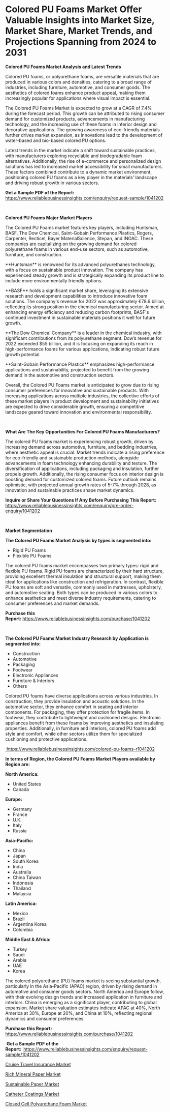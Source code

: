 <p><h1>Colored PU Foams Market Offer Valuable Insights into Market Size, Market Share, Market Trends, and Projections Spanning from 2024 to 2031</h1></p><p><strong>Colored PU Foams Market Analysis and Latest Trends</strong></p>
<p><p>Colored PU foams, or polyurethane foams, are versatile materials that are produced in various colors and densities, catering to a broad range of industries, including furniture, automotive, and consumer goods. The aesthetics of colored foams enhance product appeal, making them increasingly popular for applications where visual impact is essential.</p><p>The Colored PU Foams Market is expected to grow at a CAGR of 7.4% during the forecast period. This growth can be attributed to rising consumer demand for customized products, advancements in manufacturing technology, and the increasing use of these foams in interior design and decorative applications. The growing awareness of eco-friendly materials further drives market expansion, as innovations lead to the development of water-based and bio-based colored PU options.</p><p>Latest trends in the market indicate a shift toward sustainable practices, with manufacturers exploring recyclable and biodegradable foam alternatives. Additionally, the rise of e-commerce and personalized design solutions has led to increased market accessibility for small manufacturers. These factors combined contribute to a dynamic market environment, positioning colored PU foams as a key player in the materials' landscape and driving robust growth in various sectors.</p></p>
<p><strong>Get a Sample PDF of the Report:&nbsp;</strong> <a href="https://www.reliablebusinessinsights.com/enquiry/request-sample/1041202?utm_campaign=1109&utm_medium=2&utm_source=Github&utm_content=ia&utm_term=15112024&utm_id=colored-pu-foams">https://www.reliablebusinessinsights.com/enquiry/request-sample/1041202</a></p>
<p>&nbsp;</p>
<p><strong>Colored PU Foams Major Market Players</strong></p>
<p><p>The Colored PU Foams market features key players, including Huntsman, BASF, The Dow Chemical, Saint-Gobain Performance Plastics, Rogers, Carpenter, Recticel, Bayer MaterialScience, Stepan, and INOAC. These companies are capitalizing on the growing demand for colored polyurethane foams in various end-use sectors, such as automotive, furniture, and construction.</p><p>**Huntsman** is renowned for its advanced polyurethanes technology, with a focus on sustainable product innovation. The company has experienced steady growth and is strategically expanding its product line to include more environmentally friendly options.</p><p>**BASF** holds a significant market share, leveraging its extensive research and development capabilities to introduce innovative foam solutions. The company's revenue for 2022 was approximately €78.6 billion, reflecting its strong position in the chemical manufacturing sector. Aimed at enhancing energy efficiency and reducing carbon footprints, BASF's continued investment in sustainable materials positions it well for future growth.</p><p>**The Dow Chemical Company** is a leader in the chemical industry, with significant contributions from its polyurethane segment. Dow’s revenue for 2022 exceeded $55 billion, and it is focusing on expanding its reach in high-performance foams for various applications, indicating robust future growth potential.</p><p>**Saint-Gobain Performance Plastics** emphasizes high-performance applications and sustainability, projected to benefit from the growing demand in the automotive and construction sectors.</p><p>Overall, the Colored PU Foams market is anticipated to grow due to rising consumer preferences for innovative and sustainable products. With increasing applications across multiple industries, the collective efforts of these market players in product development and sustainability initiatives are expected to drive considerable growth, ensuring a competitive landscape geared toward innovation and environmental responsibility.</p></p>
<p>&nbsp;</p>
<p><strong>What Are The Key Opportunities For Colored PU Foams Manufacturers?</strong></p>
<p><p>The colored PU foams market is experiencing robust growth, driven by increasing demand across automotive, furniture, and bedding industries, where aesthetic appeal is crucial. Market trends indicate a rising preference for eco-friendly and sustainable production methods, alongside advancements in foam technology enhancing durability and texture. The diversification of applications, including packaging and insulation, further propels growth. Additionally, the rising consumer focus on interior design is boosting demand for customized colored foams. Future outlook remains optimistic, with projected annual growth rates of 5-7% through 2028, as innovation and sustainable practices shape market dynamics.</p></p>
<p><strong>Inquire or Share Your Questions If Any Before Purchasing This Report:</strong> <a href="https://www.reliablebusinessinsights.com/enquiry/pre-order-enquiry/1041202?utm_campaign=1109&utm_medium=2&utm_source=Github&utm_content=ia&utm_term=15112024&utm_id=colored-pu-foams">https://www.reliablebusinessinsights.com/enquiry/pre-order-enquiry/1041202</a></p>
<p>&nbsp;</p>
<p><strong>Market Segmentation</strong></p>
<p><strong>The Colored PU Foams Market Analysis by types is segmented into:</strong></p>
<p><ul><li>Rigid PU Foams</li><li>Flexible PU Foams</li></ul></p>
<p><p>The colored PU foams market encompasses two primary types: rigid and flexible PU foams. Rigid PU foams are characterized by their hard structure, providing excellent thermal insulation and structural support, making them ideal for applications like construction and refrigeration. In contrast, flexible PU foams are soft and versatile, commonly used in mattresses, upholstery, and automotive seating. Both types can be produced in various colors to enhance aesthetics and meet diverse industry requirements, catering to consumer preferences and market demands.</p></p>
<p><strong>Purchase this Report:&nbsp;</strong><a href="https://www.reliablebusinessinsights.com/purchase/1041202?utm_campaign=1109&utm_medium=2&utm_source=Github&utm_content=ia&utm_term=15112024&utm_id=colored-pu-foams">https://www.reliablebusinessinsights.com/purchase/1041202</a></p>
<p>&nbsp;</p>
<p><strong>The Colored PU Foams Market Industry Research by Application is segmented into:</strong></p>
<p><ul><li>Construction</li><li>Automotive</li><li>Packaging</li><li>Footwear</li><li>Electronic Appliances</li><li>Furniture & Interiors</li><li>Others</li></ul></p>
<p><p>Colored PU foams have diverse applications across various industries. In construction, they provide insulation and acoustic solutions. In the automotive sector, they enhance comfort in seating and interior components. For packaging, they offer protection for fragile items. In footwear, they contribute to lightweight and cushioned designs. Electronic appliances benefit from these foams by improving aesthetics and insulating properties. Additionally, in furniture and interiors, colored PU foams add style and comfort, while other sectors utilize them for specialized cushioning and protective applications.</p></p>
<p><a href="https://www.reliablebusinessinsights.com/colored-pu-foams-r1041202?utm_campaign=1109&utm_medium=2&utm_source=Github&utm_content=ia&utm_term=15112024&utm_id=colored-pu-foams">&nbsp;https://www.reliablebusinessinsights.com/colored-pu-foams-r1041202</a></p>
<p><strong>In terms of Region, the Colored PU Foams Market Players available by Region are:</strong></p>
<p>
    <p> <strong> North America: </strong>
        <ul>
            <li>United States</li>
            <li>Canada</li>
        </ul>
        </p> 
    <p> <strong> Europe: </strong>
        <ul>
            <li>Germany</li>
            <li>France</li>
            <li>U.K.</li>
            <li>Italy</li>
            <li>Russia</li>
        </ul>
        </p> 
    <p> <strong> Asia-Pacific: </strong>
        <ul>
            <li>China</li>
            <li>Japan</li>
            <li>South Korea</li>
            <li>India</li>
            <li>Australia</li>
            <li>China Taiwan</li>
            <li>Indonesia</li>
            <li>Thailand</li>
            <li>Malaysia</li>
        </ul>
        </p> 
    <p> <strong> Latin America: </strong>
        <ul>
            <li>Mexico</li>
            <li>Brazil</li>
            <li>Argentina Korea</li>
            <li>Colombia</li>
        </ul>
        </p> 
    <p> <strong> Middle East & Africa: </strong>
        <ul>
            <li>Turkey</li>
            <li>Saudi</li>
            <li>Arabia</li>
            <li>UAE</li>
            <li>Korea</li>
        </ul>
    </p>
    </p>
<p><p>The colored polyurethane (PU) foams market is seeing substantial growth, particularly in the Asia-Pacific (APAC) region, driven by rising demand in automotive and consumer goods sectors. North America and Europe follow, with their evolving design trends and increased application in furniture and interiors. China is emerging as a significant player, contributing to global expansion. Market share valuation estimates indicate APAC at 40%, North America at 30%, Europe at 20%, and China at 10%, reflecting regional dynamics and consumer preferences.</p></p>
<p><strong>Purchase this Report: </strong><a href="https://www.reliablebusinessinsights.com/purchase/1041202?utm_campaign=1109&utm_medium=2&utm_source=Github&utm_content=ia&utm_term=15112024&utm_id=colored-pu-foams">https://www.reliablebusinessinsights.com/purchase/1041202</a></p>
<p>&nbsp;<strong>Get a Sample PDF of the Report:&nbsp;&nbsp;</strong><a href="https://www.reliablebusinessinsights.com/enquiry/request-sample/1041202?utm_campaign=1109&utm_medium=2&utm_source=Github&utm_content=ia&utm_term=15112024&utm_id=colored-pu-foams">https://www.reliablebusinessinsights.com/enquiry/request-sample/1041202</a></p>
<p><strong></strong></p>
<p><p><a href="https://issuu.com/reportprime-2/docs/cruise-travel-insurance-market-size_abeca8b756bba9?utm_campaign=1109&utm_medium=2&utm_source=Github&utm_content=ia&utm_term=15112024&utm_id=colored-pu-foams">Cruise Travel Insurance Market</a></p><p><a href="https://www.linkedin.com/pulse/rich-mineral-paper-market-essentials-key-players-demand-m58lc?utm_campaign=1109&utm_medium=2&utm_source=Github&utm_content=ia&utm_term=15112024&utm_id=colored-pu-foams">Rich Mineral Paper Market</a></p><p><a href="https://www.linkedin.com/pulse/sustainable-paper-market-maturity-analysis-regional-disparities-dpcdc?utm_campaign=1109&utm_medium=2&utm_source=Github&utm_content=ia&utm_term=15112024&utm_id=colored-pu-foams">Sustainable Paper Market</a></p><p><a href="https://github.com/AshikRahman665/Market-Research-Report-List-1/blob/main/catheter-coatings-market.md?utm_campaign=1109&utm_medium=2&utm_source=Github&utm_content=ia&utm_term=15112024&utm_id=colored-pu-foams">Catheter Coatings Market</a></p><p><a href="https://github.com/edwinseeleyor/Market-Research-Report-List-1/blob/main/closed-cell-polyurethane-foam-market.md?utm_campaign=1109&utm_medium=2&utm_source=Github&utm_content=ia&utm_term=15112024&utm_id=colored-pu-foams">Closed Cell Polyurethane Foam Market</a></p></p>